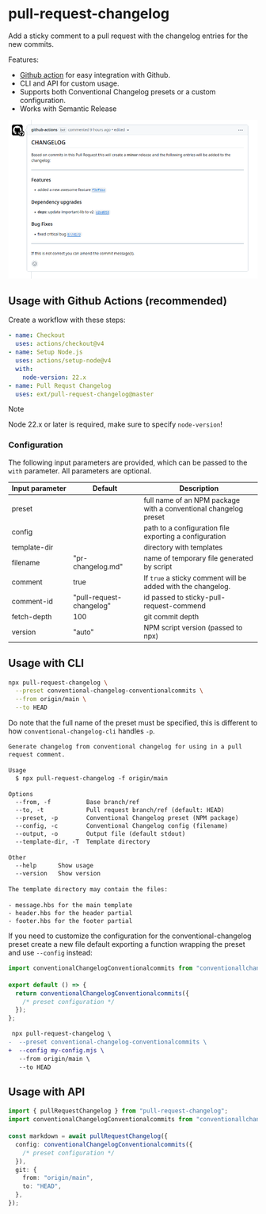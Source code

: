 # pull-request-changelog

Add a sticky comment to a pull request with the changelog entries for the new commits.

Features:

- [Github action](https://github.com/marketplace/actions/pull-requst-changelog) for easy integration with Github.
- CLI and API for custom usage.
- Supports both Conventional Changelog presets or a custom configuration.
- Works with Semantic Release

![example comment](example-comment.png)

## Usage with Github Actions (recommended)

Create a workflow with these steps:

```yaml
- name: Checkout
  uses: actions/checkout@v4
- name: Setup Node.js
  uses: actions/setup-node@v4
  with:
    node-version: 22.x
- name: Pull Requst Changelog
  uses: ext/pull-request-changelog@master
```

> [!NOTE]
> Node 22.x or later is required, make sure to specify `node-version`!

### Configuration

The following input parameters are provided, which can be passed to the `with` parameter.
All parameters are optional.

<!-- ACTION INPUTS BEGIN -->

<!-- prettier-ignore -->
Input&nbsp;parameter | Default | Description
--- | --- | ---
preset |  | full name of an NPM package with a conventional changelog preset
config |  | path to a configuration file exporting a configuration
template-dir |  | directory with templates
filename | "pr-changelog.md" | name of temporary file generated by script
comment | true | If `true` a sticky comment will be added with the changelog.
comment-id | "pull-request-changelog" | id passed to sticky-pull-request-commend
fetch-depth | 100 | git commit depth
version | "auto" | NPM script version (passed to npx)

<!-- ACTION INPUTS END -->

## Usage with CLI

```bash
npx pull-request-changelog \
  --preset conventional-changelog-conventionalcommits \
  --from origin/main \
  --to HEAD
```

Do note that the full name of the preset must be specified, this is different to how `conventional-changelog-cli` handles `-p`.

<!-- CLI USAGE BEGIN -->

```plaintext
Generate changelog from conventional changelog for using in a pull request comment.

Usage
  $ npx pull-request-changelog -f origin/main

Options
  --from, -f          Base branch/ref
  --to, -t            Pull request branch/ref (default: HEAD)
  --preset, -p        Conventional Changelog preset (NPM package)
  --config, -c        Conventional Changelog config (filename)
  --output, -o        Output file (default stdout)
  --template-dir, -T  Template directory

Other
  --help      Show usage
  --version   Show version

The template directory may contain the files:

- message.hbs for the main template
- header.hbs for the header partial
- footer.hbs for the footer partial
```

<!-- CLI USAGE END -->

If you need to customize the configuration for the conventional-changelog preset create a new file default exporting a function wrapping the preset and use `--config` instead:

```ts
import conventionalChangelogConventionalcommits from "conventionallchangelog-conventionalcommits";

export default () => {
  return conventionalChangelogConventionalcommits({
    /* preset configuration */
  });
};
```

```diff
 npx pull-request-changelog \
-  --preset conventional-changelog-conventionalcommits \
+  --config my-config.mjs \
   --from origin/main \
   --to HEAD
```

## Usage with API

```ts
import { pullRequestChangelog } from "pull-request-changelog";
import conventionalChangelogConventionalcommits from "conventionallchangelog-conventionalcommits";

const markdown = await pullRequestChangelog({
  config: conventionalChangelogConventionalcommits({
    /* preset configuration */
  }),
  git: {
    from: "origin/main",
    to: "HEAD",
  },
});
```

